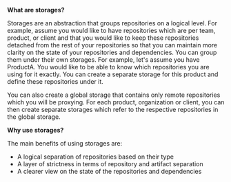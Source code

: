 **What are storages?**

Storages are an abstraction that groups repositories on a logical level. For example, assume you would like to have repositories which are per team, product, or client and that you would like to keep these repositories detached from the rest of your repositories so that you can maintain more clarity on the state of your repositories and dependencies. You can group them under their own storages. For example, let's assume you have ProductA. You would like to be able to know which repositories you are using for it exactly. You can create a separate storage for this product and define these repositories under it.

You can also create a global storage that contains only remote repositories which you will be proxying. For each product, organization or client, you can then create separate storages which refer to the respective repositories in the global storage.

**Why use storages?**

The main benefits of using storages are:
- A logical separation of repositories based on their type
- A layer of strictness in terms of repository and artifact separation
- A clearer view on the state of the repositories and dependencies
